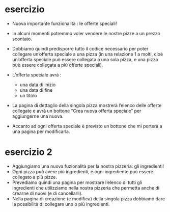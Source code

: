 # esercizio

- Nuova importante funzionalità : le offerte speciali!
- In alcuni momenti potremmo voler vendere le nostre pizze a un prezzo scontato.

- Dobbiamo quindi predisporre tutto il codice necessario per poter collegare un’offerta speciale a una pizza (in una relazione 1 a molti, cioè un’offerta speciale può essere collegata a una sola pizza, e una pizza può essere collegata a più offerte speciali).

- L’offerta speciale avrà :

    - una data di inizio
    - una data di fine
    - un titolo

- La pagina di dettaglio della singola pizza mostrerà l’elenco delle offerte collegate e avrà un bottone “Crea nuova offerta speciale” per aggiungerne una nuova.
- Accanto ad ogni offerta speciale è previsto un bottone che mi porterà a una pagina per modificarla.


# esercizio 2

- Aggiungiamo una nuova fuzionalità per la nostra pizzeria: gli ingredienti!
- Ogni pizza può avere più ingredienti, e ogni ingrediente può essere collegato a più pizze.
- Prevediamo quindi una pagina per mostrare l’elenco di tutti gli ingredienti che utilizziamo nella nostra pizzeria che permetta anche di crearne di nuovi (e di cancellarli).
- Nella pagina di creazione (e modifica) della singola pizza dobbiamo dare la possibilità di collegare uno o più ingredienti.


